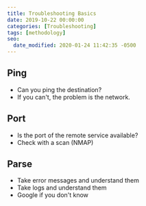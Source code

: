 ```yaml
---
title: Troubleshooting Basics
date: 2019-10-22 00:00:00
categories: [Troubleshooting]
tags: [methodology]
seo:
  date_modified: 2020-01-24 11:42:35 -0500
---
```


## **Ping**

* Can you ping the destination?
* If you can't, the problem is the network.

## **Port**

* Is the port of the remote service available?
* Check with a scan (NMAP)

## **Parse**

* Take error messages and understand them
* Take logs and understand them
* Google if you don't know